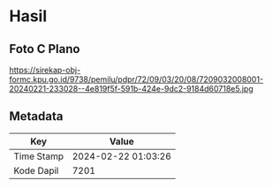 # Hasil

## Foto C Plano

https://sirekap-obj-formc.kpu.go.id/9738/pemilu/pdpr/72/09/03/20/08/7209032008001-20240221-233028--4e819f5f-591b-424e-9dc2-9184d60718e5.jpg


## Metadata

| Key        | Value               |
| ---------- | ------------------- |
| Time Stamp | 2024-02-22 01:03:26 |
| Kode Dapil | 7201                |



